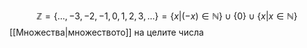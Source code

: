 
$$\mathbb{Z} = \{\dots,-3,-2,-1,0,1,2,3,\dots\} = \{x|(-x)\in\mathbb{N}\}\cup\{0\}\cup\{x|x\in\mathbb{N}\}$$
[[Множества|множеството]] на целите числа